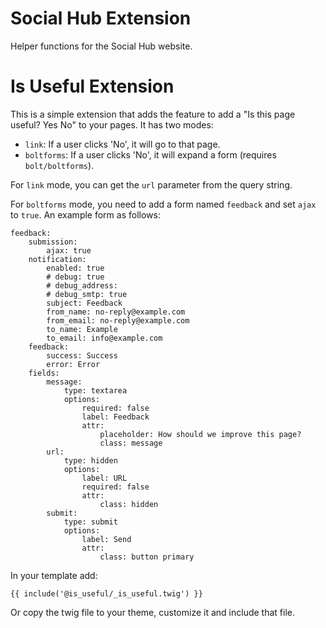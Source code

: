 # Social Hub Extension

Helper functions for the Social Hub website.

# Is Useful Extension

This is a simple extension that adds the feature to add a  "Is this page useful? Yes No"
to your pages. It has two modes:

- `link`: If a user clicks 'No', it will go to that page.
- `boltforms`: If a user clicks 'No', it will expand a form (requires `bolt/boltforms`).

For `link` mode, you can get the `url` parameter from the query string.

For `boltforms` mode, you need to add a form named `feedback` and set `ajax` to
`true`. An example form as follows:

```
feedback:
    submission:
        ajax: true
    notification:
        enabled: true
        # debug: true
        # debug_address:
        # debug_smtp: true
        subject: Feedback
        from_name: no-reply@example.com
        from_email: no-reply@example.com
        to_name: Example
        to_email: info@example.com
    feedback:
        success: Success
        error: Error
    fields:
        message:
            type: textarea
            options:
                required: false
                label: Feedback
                attr:
                    placeholder: How should we improve this page?
                    class: message
        url:
            type: hidden
            options:
                label: URL
                required: false
                attr:
                    class: hidden
        submit:
            type: submit
            options:
                label: Send
                attr:
                    class: button primary
```

In your template add:

```
{{ include('@is_useful/_is_useful.twig') }}
```

Or copy the twig file to your theme, customize it and include that file.

<!--
Inspired from GOV.UK, e.g. https://www.gov.uk/service-manual/measuring-success/measuring-user-satisfaction
-->
